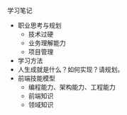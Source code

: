 学习笔记
* 职业思考与规划
  * 技术过硬
  * 业务理解能力
  * 项目管理
* 学习方法
* 人生成就是什么？如何实现？请规划。
* 前端技能模型
  * 编程能力、架构能力、工程能力
  * 前端知识
  * 领域知识
